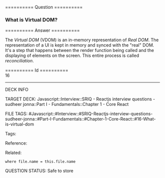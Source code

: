 ========== Question ==========  

### What is Virtual DOM?  

========== Answer ==========  

The _Virtual DOM_ (VDOM) is an in-memory representation of _Real DOM_. The representation of a UI is kept in memory and synced with the "real" DOM. It's a step that happens between the render function being called and the displaying of elements on the screen. This entire process is called _reconciliation_.

========== Id ==========  
16

---

DECK INFO

TARGET DECK: Javascript::Interview::SRIQ - Reactjs interview questions - sudheer jonna::Part I - Fundamentals::Chapter 1 - Core React

FILE TAGS: #Javascript::#Interview::#SRIQ-Reactjs-interview-questions-sudheer-jonna::#Part-I-Fundamentals::#Chapter-1-Core-React::#16-What-is-virtual-dom

Tags:

Reference:

Related:

```dataview
where file.name = this.file.name
```
QUESTION STATUS: Safe to store
